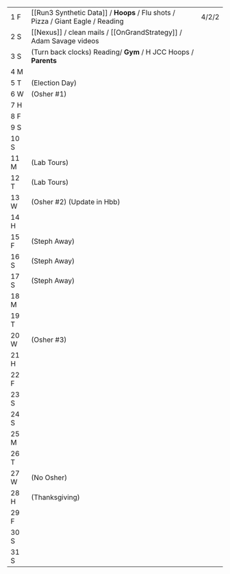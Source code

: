 |      |                                                                                 |       |
| ---- | ------------------------------------------------------------------------------- | ----- |
| 1  F | [[Run3 Synthetic Data]] / **Hoops** / Flu shots / Pizza / Giant Eagle / Reading | 4/2/2 |
| 2  S | [[Nexus]] / clean mails / [[OnGrandStrategy]] / Adam Savage videos              |       |
| 3  S | (Turn back clocks) Reading/ **Gym** / H JCC Hoops / **Parents**                 |       |
| 4  M |                                                                                 |       |
| 5  T | (Election Day)                                                                  |       |
| 6  W | (Osher #1)                                                                      |       |
| 7  H |                                                                                 |       |
| 8  F |                                                                                 |       |
| 9  S |                                                                                 |       |
| 10 S |                                                                                 |       |
| 11 M | (Lab Tours)                                                                     |       |
| 12 T | (Lab Tours)                                                                     |       |
| 13 W | (Osher #2) (Update in Hbb)                                                      |       |
| 14 H |                                                                                 |       |
| 15 F | (Steph Away)                                                                    |       |
| 16 S | (Steph Away)                                                                    |       |
| 17 S | (Steph Away)                                                                    |       |
| 18 M |                                                                                 |       |
| 19 T |                                                                                 |       |
| 20 W | (Osher #3)                                                                      |       |
| 21 H |                                                                                 |       |
| 22 F |                                                                                 |       |
| 23 S |                                                                                 |       |
| 24 S |                                                                                 |       |
| 25 M |                                                                                 |       |
| 26 T |                                                                                 |       |
| 27 W | (No Osher)                                                                      |       |
| 28 H | (Thanksgiving)                                                                  |       |
| 29 F |                                                                                 |       |
| 30 S |                                                                                 |       |
| 31 S |                                                                                 |       |
